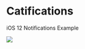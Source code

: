 # Catifications
iOS 12 Notifications Example

![](https://habrastorage.org/webt/tn/oh/1k/tnoh1klclj31_juce5ku2drd9x8.png)
